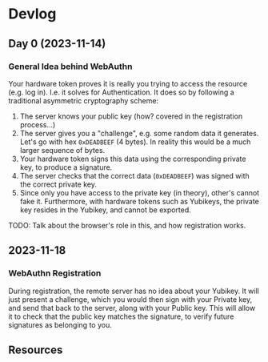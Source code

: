 # Devlog

## Day 0 (2023-11-14)

### General Idea behind WebAuthn

Your hardware token proves it is really you trying to access the resource (e.g. log in). I.e. it solves for Authentication. It does so by following a traditional asymmetric cryptography scheme:

1. The server knows your public key (how? covered in the registration process...)
2. The server gives you a "challenge", e.g. some random data it generates. Let's go with hex `0xDEADBEEF` (4 bytes). In reality this would be a much larger sequence of bytes.
3. Your hardware token signs this data using the corresponding private key, to produce a signature.
4. The server checks that the correct data (`0xDEADBEEF`) was signed with the correct private key.
5. Since only you have access to the private key (in theory), other's cannot fake it. Furthermore, with hardware tokens such as Yubikeys, the private key resides in the Yubikey, and cannot be exported.

TODO: Talk about the browser's role in this, and how registration works.

## 2023-11-18

### WebAuthn Registration

During registration, the remote server has no idea about your Yubikey. It will just present a challenge, which you would then sign with your Private key, and send that back to the server, along with your Public key. This will allow it to check that the public key matches the signature, to verify future signatures as belonging to you.

## Resources
